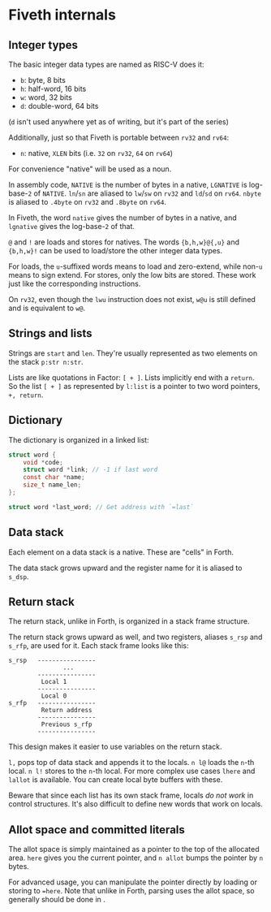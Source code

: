 # Fiveth internals

## Integer types

The basic integer data types are named as RISC-V does it:

- `b`: byte, 8 bits
- `h`: half-word, 16 bits
- `w`: word, 32 bits
- `d`: double-word, 64 bits

(`d` isn't used anywhere yet as of writing, but it's part of the series)

Additionally, just so that Fiveth is portable between `rv32` and `rv64`:

- `n`: native, `XLEN` bits (i.e. `32` on `rv32`, `64` on `rv64`)

For convenience "native" will be used as a noun.

In assembly code, `NATIVE` is the number of bytes in a native, `LGNATIVE` is
log-base-`2` of `NATIVE`. `ln`/`sn` are aliased to `lw`/`sw` on `rv32` and
`ld`/`sd` on `rv64`. `nbyte` is aliased to `.4byte` on `rv32` and `.8byte` on
`rv64`.

In Fiveth, the word `native` gives the number of bytes in a native, and
`lgnative` gives the log-base-`2` of that.

`@` and `!` are loads and stores for natives. The words `{b,h,w}@{,u}` and
`{b,h,w}!` can be used to load/store the other integer data types.

For loads, the `u`-suffixed words means to load and zero-extend, while non-`u`
means to sign extend. For stores, only the low bits are stored. These work just
like the corresponding instructions.

On `rv32`, even though the `lwu` instruction does not exist, `w@u` is still
defined and is equivalent to `w@`.

## Strings and lists

Strings are `start` and `len`. They're usually represented as two elements on
the stack `p:str n:str`.

Lists are like quotations in Factor: `[ + ]`. Lists implicitly end with a
`return`. So the list `[ + ]` as represented by `l:list` is a pointer to two
word pointers, `+, return`.

## Dictionary

The dictionary is organized in a linked list:

```c
struct word {
    void *code;
    struct word *link; // -1 if last word
    const char *name;
    size_t name_len;
};

struct word *last_word; // Get address with `=last`
```

## Data stack

Each element on a data stack is a native. These are "cells" in Forth.

The data stack grows upward and the register name for it is aliased to `s_dsp`.

## Return stack

The return stack, unlike in Forth, is organized in a stack frame structure.

The return stack grows upward as well, and two registers, aliases `s_rsp` and
`s_rfp`, are used for it. Each stack frame looks like this:

```
s_rsp   ----------------
               ...
        ----------------
         Local 1
        ----------------
         Local 0
s_rfp   ----------------
         Return address
        ----------------
         Previous s_rfp
        ----------------
```

This design makes it easier to use variables on the return stack.

`l,` pops top of data stack and appends it to the locals. `n l@` loads the
`n`-th local. `n l!` stores to the `n`-th local. For more complex use cases
`lhere` and `lallot` is available. You can create local byte buffers with these.

Beware that since each list has its own stack frame, locals *do not work* in
control structures. It's also difficult to define new words that work on locals.

## Allot space and committed literals

The allot space is simply maintained as a pointer to the top of the allocated
area. `here` gives you the current pointer, and `n allot` bumps the pointer by
`n` bytes.

For advanced usage, you can manipulate the pointer directly by loading or
storing to `=here`. Note that unlike in Forth, parsing uses the allot space, so
generally should be done in .
